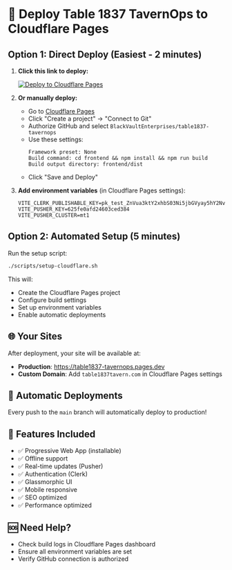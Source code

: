 # 🚀 Deploy Table 1837 TavernOps to Cloudflare Pages

## Option 1: Direct Deploy (Easiest - 2 minutes)

1. **Click this link to deploy:**
   
   [![Deploy to Cloudflare Pages](https://deploy.workers.cloudflare.com/button)](https://deploy.workers.cloudflare.com/?url=https://github.com/BlackVaultEnterprises/table1837-tavernops)

2. **Or manually deploy:**
   - Go to [Cloudflare Pages](https://pages.cloudflare.com)
   - Click "Create a project" → "Connect to Git"
   - Authorize GitHub and select `BlackVaultEnterprises/table1837-tavernops`
   - Use these settings:
     ```
     Framework preset: None
     Build command: cd frontend && npm install && npm run build
     Build output directory: frontend/dist
     ```
   - Click "Save and Deploy"

3. **Add environment variables** (in Cloudflare Pages settings):
   ```
   VITE_CLERK_PUBLISHABLE_KEY=pk_test_ZnVua3ktY2xhbS03Ni5jbGVyay5hY2NvdW50cy5kZXYk
   VITE_PUSHER_KEY=625fe0afd24603ced384
   VITE_PUSHER_CLUSTER=mt1
   ```

## Option 2: Automated Setup (5 minutes)

Run the setup script:
```bash
./scripts/setup-cloudflare.sh
```

This will:
- Create the Cloudflare Pages project
- Configure build settings
- Set up environment variables
- Enable automatic deployments

## 🌐 Your Sites

After deployment, your site will be available at:
- **Production**: https://table1837-tavernops.pages.dev
- **Custom Domain**: Add `table1837tavern.com` in Cloudflare Pages settings

## 🔄 Automatic Deployments

Every push to the `main` branch will automatically deploy to production!

## 📱 Features Included

- ✅ Progressive Web App (installable)
- ✅ Offline support
- ✅ Real-time updates (Pusher)
- ✅ Authentication (Clerk)
- ✅ Glassmorphic UI
- ✅ Mobile responsive
- ✅ SEO optimized
- ✅ Performance optimized

## 🆘 Need Help?

- Check build logs in Cloudflare Pages dashboard
- Ensure all environment variables are set
- Verify GitHub connection is authorized